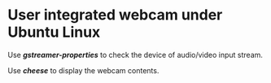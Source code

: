 # User integrated webcam under Ubuntu Linux

Use
  **_gstreamer-properties_**
to check the device of audio/video input stream.

Use
  **_cheese_**
to display the webcam contents.
